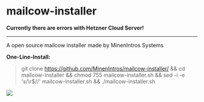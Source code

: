 # mailcow-installer
**Currently there are errors with Hetzner Cloud Server!**
<hr >
A open source mailcow installer made by MinenIntros Systems

**One-Line-Install:**
> git clone https://github.com/MinenIntros/mailcow-installer/ && cd mailcow-installer && chmod 755 mailcow-installer.sh && sed -i -e 's/\r$//' mailcow-installer.sh && ./mailcow-installer.sh

![](https://minenintros-storage.de/images/github/mailcow-installer/minenintro_x_mailcow.png)
